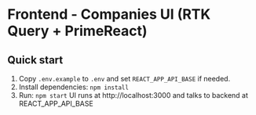 # Frontend - Companies UI (RTK Query + PrimeReact)
## Quick start
1. Copy `.env.example` to `.env` and set `REACT_APP_API_BASE` if needed.
2. Install dependencies: `npm install`
3. Run: `npm start`
UI runs at http://localhost:3000 and talks to backend at REACT_APP_API_BASE
